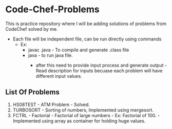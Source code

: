 # Code-Chef-Problems

This is practice repository where I will be adding solutions of problems from CodeChef solved by me.

- Each file will be independent file, can be run directly using commands 
	- Ex: 
		- 	javac <file>.java - To compile and generate .class file
		- 	java <file> - to run java file.
			- after this need to provide input process and generate output - Read description for inputs becuase each problem will have different input values.
		

## List Of Problems
1. HS08TEST - ATM Problem - Solved.
2. TURBOSORT - Sorting of numbers, Implemented using mergesort.
3. FCTRL - Factorial - Factorial of large numbers - Ex: Factorial of 100. - Implemented using array as container for holding huge values.